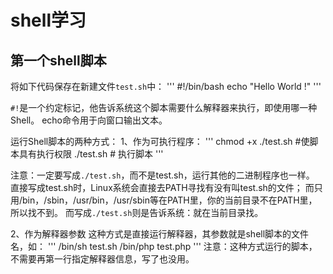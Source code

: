 # shell学习

## 第一个shell脚本

将如下代码保存在新建文件`test.sh`中：
'''
#!/bin/bash
echo "Hello World !"
'''

`#!`是一个约定标记，他告诉系统这个脚本需要什么解释器来执行，即使用哪一种Shell。
echo命令用于向窗口输出文本。

运行Shell脚本的两种方式：
1、作为可执行程序：
'''
chmod +x ./test.sh #使脚本具有执行权限
./test.sh # 执行脚本
'''

注意：一定要写成`./test.sh`，而不是test.sh，运行其他的二进制程序也一样。
直接写成test.sh时，Linux系统会直接去PATH寻找有没有叫test.sh的文件；
而只用/bin，/sbin，/usr/bin，/usr/sbin等在PATH里，你的当前目录不在PATH里，所以找不到。
而写成`./test.sh`则是告诉系统：就在当前目录找。

2、作为解释器参数
这种方式是直接运行解释器，其参数就是shell脚本的文件名，如：
'''
/bin/sh test.sh
/bin/php test.php
'''
注意：这种方式运行的脚本，不需要再第一行指定解释器信息，写了也没用。
